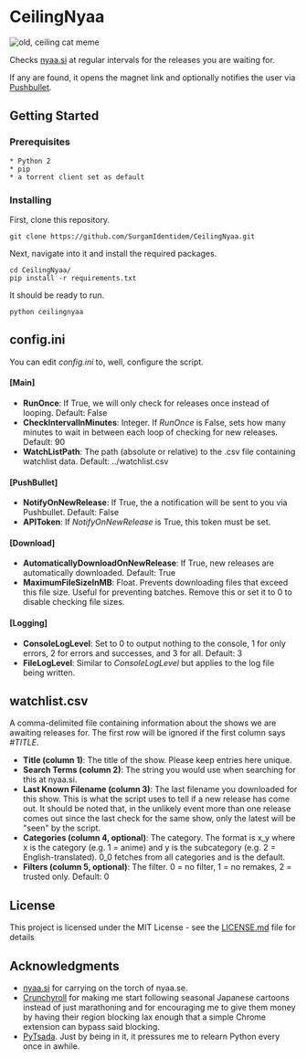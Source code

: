 # CeilingNyaa

![old, ceiling cat meme](https://i.imgflip.com/ijwq6.jpg)

Checks [nyaa.si](https://nyaa.si/) at regular intervals for the releases you are waiting for.

If any are found, it opens the magnet link and optionally notifies the user via [Pushbullet](https://pushbullet.com/).


## Getting Started

### Prerequisites
```
* Python 2
* pip
* a torrent client set as default
```

### Installing

First, clone this repository.
```
git clone https://github.com/SurgamIdentidem/CeilingNyaa.git
```

Next, navigate into it and install the required packages.
```
cd CeilingNyaa/
pip install -r requirements.txt
```

It should be ready to run.
```
python ceilingnyaa
```


## config.ini

You can edit _config.ini_ to, well, configure the script.

#### [Main]
- **RunOnce**: If True, we will only check for releases once instead of looping. Default: False
- **CheckIntervalInMinutes**: Integer. If _RunOnce_ is False, sets how many minutes to wait in between each loop of checking for new releases. Default: 90
- **WatchListPath**: The path (absolute or relative) to the .csv file containing watchlist data. Default: ../watchlist.csv

#### [PushBullet]
- **NotifyOnNewRelease**: If True, the a notification will be sent to you via Pushbullet. Default: False
- **APIToken**: If _NotifyOnNewRelease_ is True, this token must be set.

#### [Download]
- **AutomaticallyDownloadOnNewRelease**: If True, new releases are automatically downloaded. Default: True
- **MaximumFileSizeInMB**: Float. Prevents downloading files that exceed this file size. Useful for preventing batches. Remove this or set it to 0 to disable checking file sizes.

#### [Logging]
- **ConsoleLogLevel**: Set to 0 to output nothing to the console, 1 for only errors, 2 for errors and successes, and 3 for all. Default: 3
- **FileLogLevel**: Similar to _ConsoleLogLevel_ but applies to the log file being written.


## watchlist.csv

A comma-delimited file containing information about the shows we are awaiting releases for. The first row will be ignored if the first column says _#TITLE_.

* **Title (column 1)**: The title of the show. Please keep entries here unique.
* **Search Terms (column 2)**: The string you would use when searching for this at nyaa.si.
* **Last Known Filename (column 3)**: The last filename you downloaded for this show. This is what the script uses to tell if a new release has come out. It should be noted that, in the unlikely event more than one release comes out since the last check for the same show, only the latest will be "seen" by the script.
* **Categories (column 4, optional)**: The category. The format is x_y where x is the category (e.g. 1 = anime) and y is the subcategory (e.g. 2 = English-translated). 0_0 fetches from all categories and is the default.
* **Filters (column 5, optional)**: The filter. 0 = no filter, 1 = no remakes, 2 = trusted only. Default: 0

## License

This project is licensed under the MIT License - see the [LICENSE.md](LICENSE.md) file for details


## Acknowledgments

* [nyaa.si](https://nyaa.si/) for carrying on the torch of nyaa.se.
* [Crunchyroll](http://www.crunchyroll.com/) for making me start following seasonal Japanese cartoons instead of just marathoning and for encouraging me to give them money by having their region blocking lax enough that a simple Chrome extension can bypass said blocking.
* [PyTsada](https://www.facebook.com/groups/itgpytsada/). Just by being in it, it pressures me to relearn Python every once in awhile.
